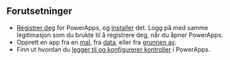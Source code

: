 ## <a name="prerequisites"></a>Forutsetninger
* [Registrer deg](../maker/signup-for-powerapps.md) for PowerApps, og [installer](http://aka.ms/powerappsinstall) det. Logg på med samme legitimasjon som du brukte til å registrere deg, når du åpner PowerApps.
* Opprett en app fra en [mal](../maker/canvas-apps/get-started-test-drive.md), fra [data](../maker/canvas-apps/get-started-create-from-data.md), eller fra [grunnen av](../maker/canvas-apps/get-started-create-from-blank.md).
* Finn ut hvordan du [legger til og konfigurerer kontroller](../maker/canvas-apps/add-configure-controls.md) i PowerApps.
